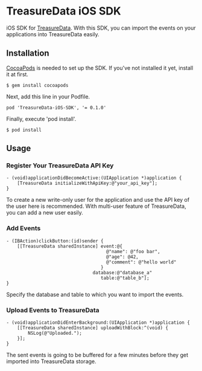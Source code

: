 TreasureData iOS SDK
===============

iOS SDK for [TreasureData](http://www.treasuredata.com/). With this SDK, you can import the events on your applications into TreasureData easily.

## Installation

[CocoaPods](http://cocoapods.org/) is needed to set up the SDK. If you've not installed it yet, install it at first.

```
$ gem install cocoapods
```

Next, add this line in your Podfile.

```
pod 'TreasureData-iOS-SDK', '= 0.1.0'
```

Finally, execute 'pod install'.
```
$ pod install
```

## Usage

### Register Your TreasureData API Key

```objc
- (void)applicationDidBecomeActive:(UIApplication *)application {
    [TreasureData initializeWithApiKey:@"your_api_key"];
}
```

To create a new write-only user for the application and use the API key of the user here is recommended. With multi-user feature of TreasureData, you can add a new user easily.

### Add Events

```objc
- (IBAction)clickButton:(id)sender {
    [[TreasureData sharedInstance] event:@{
                                     @"name": @"foo bar",
                                     @"age": @42,
                                     @"comment": @"hello world"
                                   }
                                database:@"database_a"
                                   table:@"table_b"];
}
```

Specify the database and table to which you want to import the events.

### Upload Events to TreasureData

```objc
- (void)applicationDidEnterBackground:(UIApplication *)application {
    [[TreasureData sharedInstance] uploadWithBlock:^(void) {
        NSLog(@"Uploaded.");
    }];
}
```

The sent events is going to be buffered for a few minutes before they get imported into TreasureData storage.

